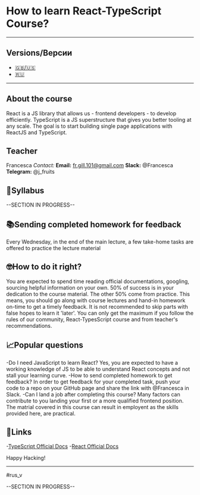 # How to learn React-TypeScript Course?
-------------------
## Versions/Версии
- [🇬🇧/🇺🇸](#eng_v)
- [🇷🇺](#rus_v)
-------------------
## About the course
React is a JS library that allows us - frontend developers - to develop efficiently. TypeScript is a JS superstructure that gives you better tooling at any scale. The goal is to start building single page applications with ReactJS and TypeScript.

## Teacher
Francesca
*Contact:* 
            **Email:**   fr.gill.101@gmail.com
            **Slack:**   @Francesca
            **Telegram:**   @j_fruits

## 📝Syllabus 

--SECTION IN PROGRESS--

## 📚Sending completed homework for feedback
Every Wednesday, in the end of the main lecture, a few take-home tasks are offered to practice the lecture material

## 🤓How to do it right?
You are expected to spend time reading official documentations, googling, sourcing helpful information on your own. 50% of success is in your dedication to the course material. The other 50% come from practice. This means, you should go along with course lectures and hand-in homework on-time to get a timely feedback. It is not recommended to skip parts with false hopes to learn it 'later'. You can only get the maximum if you follow the rules of our community, React-TypesScript course and from teacher's recommendations.

## 📈Popular questions
-Do I need JavaScript to learn React?
  Yes, you are expected to have a working knowledge of JS to be able to understand React concepts and not stall your learning curve.
-How to send completed homework to get feedback?
  In order to get feedback for your completed task, push your code to a repo on your GitHub page and share the link with @Francesca in Slack.
-Can I land a job after completing this course?
  Many factors can contribute to you landing your first or a more qualified frontend position. The matrial covered in this course can result in employent     as the skills provided here, are practical.

## 🔗Links
-[TypeScript Official Docs](https://www.typescriptlang.org/)
-[React Official Docs](https://reactjs.org/)

Happy Hacking!


-----
#rus_v

--SECTION IN PROGRESS--
